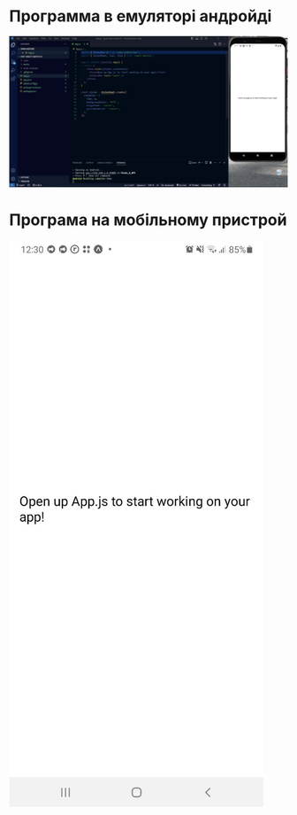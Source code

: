 # Программа в емуляторі андройді

![программа в емуляторі андройді](assets/goit-react-native-01-desktop.jpg)

# Програма на мобільному пристрой

![програма на мобільному пристрой](assets/goit-react-native-01-mobile.jpg)